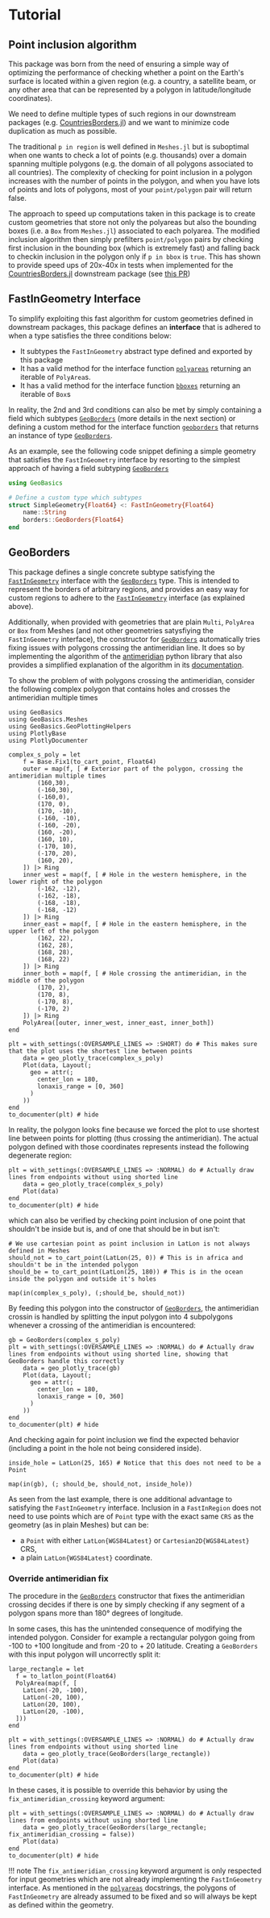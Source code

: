 # Tutorial

## Point inclusion algorithm

This package was born from the need of ensuring a simple way of optimizing the performance of checking whether a point on the Earth's surface is located within a given region (e.g. a country, a satellite beam, or any other area that can be represented by a polygon in latitude/longitude coordinates).

We need to define multiple types of such regions in our downstream packages (e.g. [CountriesBorders.jl](https://github.com/JuliaSatcomFramework/CountriesBorders.jl)) and we want to minimize code duplication as much as possible.

The traditional `p in region` is well defined in `Meshes.jl` but is suboptimal when one wants to check a lot of points (e.g. thousands) over a domain spanning multiple polygons (e.g. the domain of all polygons associated to all countries).
The complexity of checking for point inclusion in a polygon increases with the number of points in the polygon, and when you have lots of points and lots of polygons, most of your `point/polygon` pair will return false.

The approach to speed up computations taken in this package is to create custom geometries that store not only the polyareas but also the bounding boxes (i.e. a `Box` from `Meshes.jl`) associated to each polyarea. 
The modified inclusion algorithm then simply prefilters `point/polygon` pairs by checking first inclusion in the bounding box (which is extremely fast) and falling back to checkin inclusion in the polygon only if `p in bbox` is `true`.
This has shown to provide speed ups of 20x-40x in tests when implemented for the [CountriesBorders.jl](https://github.com/JuliaSatcomFramework/CountriesBorders.jl) downstream package (see [this PR](https://github.com/JuliaSatcomFramework/CountriesBorders.jl/pull/47))

## FastInGeometry Interface

To simplify exploiting this fast algorithm for custom geometries defined in downstream packages, this package defines an **interface** that is adhered to when a type satisfies the three conditions below:
- It subtypes the `FastInGeometry` abstract type defined and exported by this package
- It has a valid method for the interface function [`polyareas`](@ref) returning an iterable of `PolyArea`s.
- It has a valid method for the interface function [`bboxes`](@ref) returning an iterable of `Box`s

In reality, the 2nd and 3rd conditions can also be met by simply containing a field which subtypes [`GeoBorders`](@ref) (more details in the next section) or defining a custom method for the interface function [`geoborders`](@ref) that returns an instance of type [`GeoBorders`](@ref).

As an example, see the following code snippet defining a simple geometry that satisfies the `FastInGeometry` interface by resorting to the simplest approach of having a field subtyping [`GeoBorders`](@ref)

```julia
using GeoBasics

# Define a custom type which subtypes 
struct SimpleGeometry{Float64} <: FastInGeometry{Float64}
    name::String
    borders::GeoBorders{Float64}
end
```

## GeoBorders

This package defines a single concrete subtype satisfying the [`FastInGeometry`](@ref) interface with the [`GeoBorders`](@ref) type.
This is intended to represent the borders of arbitrary regions, and provides an easy way for custom regions to adhere to the [`FastInGeometry`](@ref) interface (as explained above).

Additionally, when provided with geometries that are plain `Multi`, `PolyArea` or `Box` from Meshes (and not other geometries satysfiying the `FastInGeometry` interface), the constructor for [`GeoBorders`](@ref) automatically tries fixing issues with polygons crossing the antimeridian line. It does so by implementing the algorithm of the [antimeridian](https://github.com/gadomski/antimeridian) python library that also provides a simplified explanation of the algorithm in its [documentation](https://www.gadom.ski/antimeridian/latest/the-algorithm/).

To show the problem of with polygons crossing the antimeridian, consider the following complex polygon that contains holes and crosses the antimeridian multiple times

```@example antimeridian
using GeoBasics
using GeoBasics.Meshes
using GeoBasics.GeoPlottingHelpers
using PlotlyBase
using PlotlyDocumenter

complex_s_poly = let
    f = Base.Fix1(to_cart_point, Float64)
    outer = map(f, [ # Exterior part of the polygon, crossing the antimeridian multiple times
        (160,30),
        (-160,30),
        (-160,0),
        (170, 0),
        (170, -10),
        (-160, -10),
        (-160, -20),
        (160, -20),
        (160, 10),
        (-170, 10),
        (-170, 20),
        (160, 20),
    ]) |> Ring
    inner_west = map(f, [ # Hole in the western hemisphere, in the lower right of the polygon
        (-162, -12),
        (-162, -18),
        (-168, -18), 
        (-168, -12)
    ]) |> Ring
    inner_east = map(f, [ # Hole in the eastern hemisphere, in the upper left of the polygon
        (162, 22),
        (162, 28),
        (168, 28), 
        (168, 22)
    ]) |> Ring
    inner_both = map(f, [ # Hole crossing the antimeridian, in the middle of the polygon
        (170, 2),
        (170, 8),
        (-170, 8), 
        (-170, 2)
    ]) |> Ring
    PolyArea([outer, inner_west, inner_east, inner_both])
end

plt = with_settings(:OVERSAMPLE_LINES => :SHORT) do # This makes sure that the plot uses the shortest line between points
    data = geo_plotly_trace(complex_s_poly)
    Plot(data, Layout(;
      geo = attr(; 
        center_lon = 180,
        lonaxis_range = [0, 360]
      )
    ))
end
to_documenter(plt) # hide
```

In reality, the polygon looks fine because we forced the plot to use shortest line between points for plotting (thus crossing the antimeridian). The actual polygon defined with those coordinates represents instead the following degenerate region:
```@example antimeridian
plt = with_settings(:OVERSAMPLE_LINES => :NORMAL) do # Actually draw lines from endpoints without using shorted line
    data = geo_plotly_trace(complex_s_poly)
    Plot(data)
end
to_documenter(plt) # hide
```

which can also be verified by checking point inclusion of one point that shouldn't be inside but is, and of one that should be in but isn't:
```@example antimeridian
# We use cartesian point as point inclusion in LatLon is not always defined in Meshes
should_not = to_cart_point(LatLon(25, 0)) # This is in africa and shouldn't be in the intended polygon
should_be = to_cart_point(LatLon(25, 180)) # This is in the ocean inside the polygon and outside it's holes

map(in(complex_s_poly), (;should_be, should_not))
```

By feeding this polygon into the constructor of [`GeoBorders`](@ref), the antimeridian crossin is handled by splitting the input polygon into 4 subpolygons whenever a crossing of the antimeridian is encountered:

```@example antimeridian
gb = GeoBorders(complex_s_poly)
plt = with_settings(:OVERSAMPLE_LINES => :NORMAL) do # Actually draw lines from endpoints without using shorted line, showing that GeoBorders handle this correctly
    data = geo_plotly_trace(gb)
    Plot(data, Layout(;
      geo = attr(; 
        center_lon = 180,
        lonaxis_range = [0, 360]
      )
    ))
end
to_documenter(plt) # hide
```

And checking again for point inclusion we find the expected behavior (including a point in the hole not being considered inside).
```@example antimeridian
inside_hole = LatLon(25, 165) # Notice that this does not need to be a Point

map(in(gb), (; should_be, should_not, inside_hole))
```

As seen from the last example, there is one additional advantage to satisfying the `FastInGeometry` interface. Inclusion in a `FastInRegion` does not need to use points which are of `Point` type with the exact same `CRS` as the geometry (as in plain Meshes) but can be:
- a `Point` with either `LatLon{WGS84Latest}` or `Cartesian2D{WGS84Latest}` CRS,
- a plain `LatLon{WGS84Latest}` coordinate.

### Override antimeridian fix
The procedure in the [`GeoBorders`](@ref) constructor that fixes the antimeridian crossing decides if there is one by simply checking if any segment of a polygon spans more than 180° degrees of longitude.

In some cases, this has the unintended consequence of modifying the intended polygon. Consider for example a rectangular polygon going from -100 to +100 longitude and from -20 to + 20 latitude. Creating a `GeoBorders` with this input polygon will uncorrectly split it:

```@example antimeridian
large_rectangle = let
  f = to_latlon_point(Float64)
  PolyArea(map(f, [
    LatLon(-20, -100),
    LatLon(-20, 100),
    LatLon(20, 100),
    LatLon(20, -100),
  ]))
end

plt = with_settings(:OVERSAMPLE_LINES => :NORMAL) do # Actually draw lines from endpoints without using shorted line
    data = geo_plotly_trace(GeoBorders(large_rectangle))
    Plot(data)
end
to_documenter(plt) # hide
```

In these cases, it is possible to override this behavior by using the `fix_antimeridian_crossing` keyword argument:
```@example antimeridian
plt = with_settings(:OVERSAMPLE_LINES => :NORMAL) do # Actually draw lines from endpoints without using shorted line
    data = geo_plotly_trace(GeoBorders(large_rectangle; fix_antimeridian_crossing = false))
    Plot(data)
end
to_documenter(plt) # hide
```
!!! note
    The `fix_antimeridian_crossing` keyword argument is only respected for input geometries which are not already implementing the `FastInGeometry` interface. As mentioned in the [`polyareas`](@ref) docstrings, the polygons of `FastInGeometry` are already assumed to be fixed and so will always be kept as defined within the geometry.